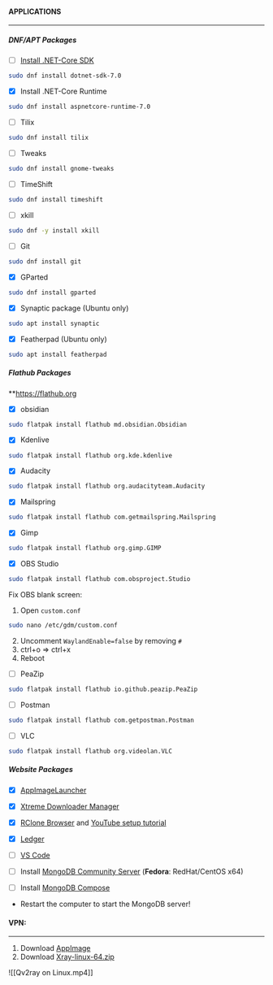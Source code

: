 #### APPLICATIONS
----------------
##### DNF/APT Packages

- [ ] [Install .NET-Core SDK](https://learn.microsoft.com/en-us/dotnet/core/install/linux?WT.mc_id=dotnet-35129-website)
```bash
sudo dnf install dotnet-sdk-7.0
```

- [x] Install .NET-Core Runtime
```bash
sudo dnf install aspnetcore-runtime-7.0
```

- [ ] Tilix
```bash
sudo dnf install tilix
```

- [ ] Tweaks
```bash
sudo dnf install gnome-tweaks
```

- [ ] TimeShift
```bash
sudo dnf install timeshift
```

- [ ] xkill 
```bash
sudo dnf -y install xkill
```

- [ ] Git
```bash
sudo dnf install git
```

- [x] GParted
```bash
sudo dnf install gparted
```

- [x] Synaptic package (Ubuntu only)
```bash
sudo apt install synaptic
```

- [x] Featherpad (Ubuntu only)
```bash
sudo apt install featherpad
```

##### Flathub Packages
**https://flathub.org

- [x] obsidian
```bash
sudo flatpak install flathub md.obsidian.Obsidian
```

- [x] Kdenlive
```bash
sudo flatpak install flathub org.kde.kdenlive
```

- [x] Audacity
```bash
sudo flatpak install flathub org.audacityteam.Audacity
```

- [x] Mailspring
```bash
sudo flatpak install flathub com.getmailspring.Mailspring
```

- [x] Gimp
```bash
sudo flatpak install flathub org.gimp.GIMP
```

- [x] OBS Studio
```bash
sudo flatpak install flathub com.obsproject.Studio
```

Fix OBS blank screen:
 1. Open `custom.conf`
```bash
sudo nano /etc/gdm/custom.conf
```
 2. Uncomment `WaylandEnable=false` by removing `#`
 3. ctrl+o => ctrl+x
 4. Reboot

- [ ] PeaZip
```bash
sudo flatpak install flathub io.github.peazip.PeaZip
```

- [ ] Postman
```bash
sudo flatpak install flathub com.getpostman.Postman
```

- [ ] VLC
```bash
sudo flatpak install flathub org.videolan.VLC
```

##### Website Packages
- [x] [AppImageLauncher ](https://github.com/TheAssassin/AppImageLauncher/releases)

- [x] [Xtreme Downloader Manager](https://github.com/subhra74/xdm/releases)

- [x] [RClone Browser](https://rclone.org/downloads/) and [YouTube setup tutorial](https://youtu.be/ff8Ogk8NIPU)

- [x] [Ledger](https://www.ledger.com/ledger-live)

- [ ] [VS Code](https://code.visualstudio.com/download)

- [ ] Install [MongoDB Community Server](https://www.mongodb.com/try/download/community) (**Fedora**: RedHat/CentOS x64)
- [ ] Install [MongoDB Compose](https://www.mongodb.com/try/download/compass)
* Restart the computer to start the MongoDB server!

#### VPN:
--------------
1. Download [AppImage](https://github.com/Qv2ray/Qv2ray/releases/)
2. Download [Xray-linux-64.zip](https://github.com/XTLS/Xray-core/releases)

![[Qv2ray on Linux.mp4]]